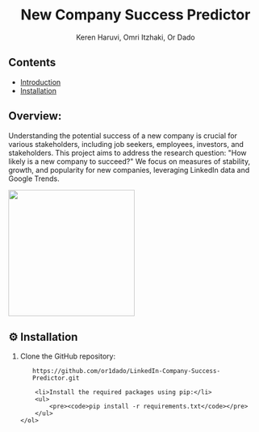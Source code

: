 <h1 align="center" id="title">New Company Success Predictor</h1>
<p align="center">Keren Haruvi, Omri Itzhaki, Or Dado</p>

<h2>Contents</h2>
<ul>
        <li><a href="#section1">Introduction</a></li>
        <li><a href="#section2">Installation</a></li>
</ul>

<h2 id="section1">Overview:</h2>
<p id="description">Understanding the potential success of a new company is crucial for various stakeholders, including job seekers, employees, investors, and stakeholders. This project aims to address the research question: "How likely is a new company to succeed?" We focus on measures of stability, growth, and popularity for new companies, leveraging LinkedIn data and Google Trends.</p> 

<img src="https://github.com/or1dado/LinkedIn-Company-Success-Predictor/blob/main/project%20logo.jpeg" width="250" align="center"/>

<h2 id="section2">⚙️ Installation</h2>
    <ol>
        <li>Clone the GitHub repository:</li>
        <ul>
            <pre><code>https://github.com/or1dado/LinkedIn-Company-Success-Predictor.git</code></pre>
        </ul>

        <li>Install the required packages using pip:</li>
        <ul>
            <pre><code>pip install -r requirements.txt</code></pre>
        </ul>
    </ol>


